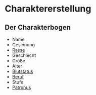 # Charaktererstellung

## Der Charakterbogen

* Name
* Gesinnung
* [Rasse](rasse.md)
* Geschlecht
* Größe
* Alter
* [Blutstatus](blutstatus.md)
* [Beruf](beruf.md)
* Stufe
* [Patronus](patronus.md)